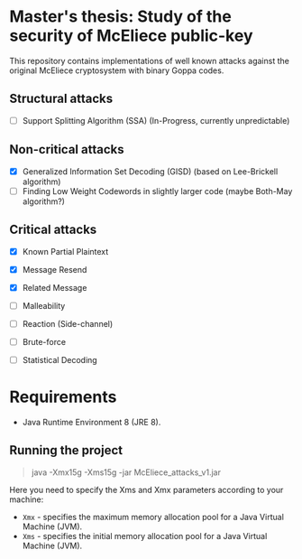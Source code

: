 # Master's thesis: Study of the security of McEliece public-key
This repository contains implementations of well known attacks against the original McEliece cryptosystem with binary Goppa codes.

## Structural attacks
- [ ] Support Splitting Algorithm (SSA) (In-Progress, currently unpredictable)

## Non-critical attacks
- [x] Generalized Information Set Decoding (GISD) (based on Lee-Brickell algorithm)
- [ ] Finding Low Weight Codewords in slightly larger code (maybe Both-May algorithm?)

## Critical attacks
- [x] Known Partial Plaintext
- [x] Message Resend
- [x] Related Message
- [ ] Malleability
- [ ] Reaction (Side-channel)
- [ ] Brute-force
- [ ] Statistical Decoding


# Requirements
* Java Runtime Environment 8 (JRE 8).

## Running the project
 > java -Xmx15g -Xms15g -jar McEliece_attacks_v1.jar

Here you need to specify the Xms and Xmx parameters according to your machine:
* `Xmx` - specifies the maximum memory allocation pool for a Java Virtual Machine (JVM).
* `Xms` - specifies the initial memory allocation pool for a Java Virtual Machine (JVM).
